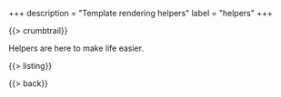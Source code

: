 +++
description = "Template rendering helpers"
label = "helpers"
+++

{{> crumbtrail}}

Helpers are here to make life easier.

{{> listing}}

{{> back}}
